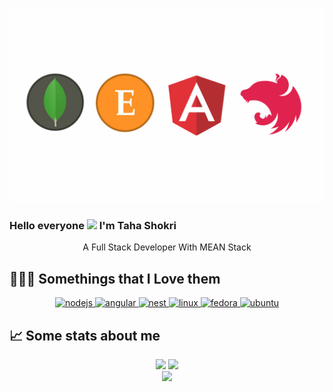 <p align="center">
  <img src=https://github.com/llaravell/llaravell/raw/main/images/banner.png />
</p>

### Hello everyone <img src="https://raw.githubusercontent.com/MartinHeinz/MartinHeinz/master/wave.gif" width="30px"> I'm Taha Shokri
<p align="center">
A Full Stack Developer With MEAN Stack</p>
</p>


<p>
 
</p>

## 👨🏻‍💻 Somethings that I Love them

<p align="center">
    <a href="https://www.nodejs.org/" target="_blank"> <img src="https://www.vectorlogo.zone/logos/nodejs/nodejs-icon.svg" alt="nodejs" width="40" height="40"/> </a> 
    <a href="https://www.angular.io/" target="_blank"> <img src="https://www.vectorlogo.zone/logos/angular/angular-icon.svg" alt="angular" width="40" height="40"/> </a> 
    <a href="https://www.nestjs.com/" target="_blank"> <img src="https://www.vectorlogo.zone/logos/nestjs/nestjs-icon.svg" alt="nest" width="40" height="40"/> </a> 
    <a href="https://www.linux.org/" target="_blank"> <img src="https://www.vectorlogo.zone/logos/linux/linux-icon.svg" alt="linux" width="40" height="40"/> </a> 
     <a href="https://getfedora.org/" target="_blank"> <img src="https://www.vectorlogo.zone/logos/getfedora/getfedora-icon.svg" alt="fedora" width="40" height="40"/> </a> 
<a href="https://ubuntu.com/" target="_blank"> <img src="https://www.vectorlogo.zone/logos/ubuntu/ubuntu-icon.svg" alt="ubuntu" width="40" height="40"/> </a>  <br>
 <p>
   
  </p>
  
 ## &#x1f4c8; Some stats about me
 <p align="center">
 <img src=https://github-profile-trophy.vercel.app/?username=llaravell&theme=onedark&row=1 />
 	  <img src=https://github-readme-stats.vercel.app/api?username=llaravell&bg_color=191b1f&title_color=FFE569&text_color=46D1FD&line_height=20&hide=["stars"] />
  <br/>
  <img src=https://github-readme-stats.vercel.app/api/top-langs/?username=llaravell&layout=compact&hide_border=true&bg_color=191b1f&title_color=46D1FD&text_color=fff&hide=html,css&langs_count=4 />

